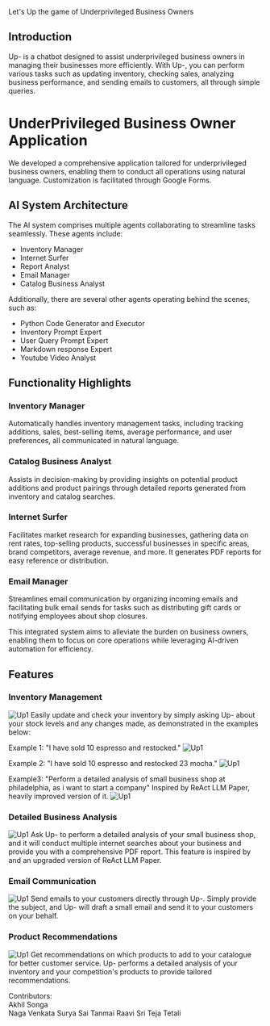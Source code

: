 Let's Up the game of Underprivileged Business Owners

## Introduction

Up- is a chatbot designed to assist underprivileged business owners in managing their businesses more efficiently. With Up-, you can perform various tasks such as updating inventory, checking sales, analyzing business performance, and sending emails to customers, all through simple queries.

# UnderPrivileged Business Owner Application

We developed a comprehensive application tailored for underprivileged business owners, enabling them to conduct all operations using natural language. Customization is facilitated through Google Forms.

## AI System Architecture

The AI system comprises multiple agents collaborating to streamline tasks seamlessly. These agents include:

- Inventory Manager
- Internet Surfer
- Report Analyst
- Email Manager
- Catalog Business Analyst

Additionally, there are several other agents operating behind the scenes, such as:

- Python Code Generator and Executor
- Inventory Prompt Expert
- User Query Prompt Expert
- Markdown response Expert
- Youtube Video Analyst

## Functionality Highlights

### Inventory Manager
Automatically handles inventory management tasks, including tracking additions, sales, best-selling items, average performance, and user preferences, all communicated in natural language.

### Catalog Business Analyst
Assists in decision-making by providing insights on potential product additions and product pairings through detailed reports generated from inventory and catalog searches.

### Internet Surfer
Facilitates market research for expanding businesses, gathering data on rent rates, top-selling products, successful businesses in specific areas, brand competitors, average revenue, and more. It generates PDF reports for easy reference or distribution.

### Email Manager
Streamlines email communication by organizing incoming emails and facilitating bulk email sends for tasks such as distributing gift cards or notifying employees about shop closures.

This integrated system aims to alleviate the burden on business owners, enabling them to focus on core operations while leveraging AI-driven automation for efficiency.



## Features

### Inventory Management
![Up1](Images/Up2.1.JPG)
Easily update and check your inventory by simply asking Up- about your stock levels and any changes made, as demonstrated in the examples below:

Example 1:
"I have sold 10 espresso and restocked."
![Up1](Images/Up2.1.JPG)

Example 2:
"I have sold 10 espresso and restocked 23 mocha."
![Up1](Images/Up2.2.JPG)



Example3: 
"Perform a detailed analysis of small business shop at philadelphia, as i want to start a company"
Inspired by ReAct LLM Paper, heavily improved version of it.
![Up1](Images/Up3.JPG)



### Detailed Business Analysis
![Up1](Images/Up4.1.JPG)
Ask Up- to perform a detailed analysis of your small business shop, and it will conduct multiple internet searches about your business and provide you with a comprehensive PDF report. This feature is inspired by and an upgraded version of ReAct LLM Paper.

### Email Communication
![Up1](Images/Up4.2.JPG)
Send emails to your customers directly through Up-. Simply provide the subject, and Up- will draft a small email and send it to your customers on your behalf.

### Product Recommendations
![Up1](Images/Up5.JPG)
Get recommendations on which products to add to your catalogue for better customer service. Up- performs a detailed analysis of your inventory and your competition's products to provide tailored recommendations.

Contributors:
<br>
Akhil Songa<br>
Naga Venkata Surya Sai Tanmai Raavi
Sri Teja Tetali

